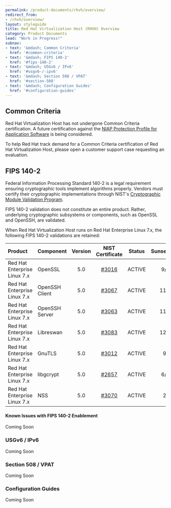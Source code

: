 ```yaml
---
permalink: /product-documents/rhvh/overview/
redirect_from:
- /rhvh/overview/
layout: styleguide
title: Red Hat Virtualization Host (RHVH) Overview
category: Product Documents
lead: "Work in Progress!"
subnav:
- text: '&mdash; Common Criteria'
  href: '#common-criteria'
- text: '&mdash; FIPS 140-2'
  href: '#fips-140-2'
- text: '&mdash; USGv6 / IPv6'
  href: '#usgv6-/-ipv6'
- text: '&mdash; Section 508 / VPAT'
  href: '#section-508'
- text: '&mdash; Configuration Guides'
  href: '#configuration-guides'
---
```



## Common Criteria
Red Hat Virtualization Host has not undergone Common Criteria certification. A future certification
against the [NIAP Protection Profile for Application Software](https://www.niap-ccevs.org/Profile/Info.cfm?PPID=394&id=394) is being considered.

To help Red Hat track demand for a Common Criteria certification of Red Hat Virtualization Host, please open a
customer support case requesting an evaluation.

## FIPS 140-2
Federal Information Processing Standard 140-2 is a legal requirement ensuring cryptographic tools implement algorithms properly. Vendors must certify their cryptographic implementations through NIST's [Cryptographic Module Validation Program](https://csrc.nist.gov/Projects/Cryptographic-Module-Validation-Program).

FIPS 140-2 validation does not constitute an entire product. Rather, underlying cryptographic
subsystems or components, such as OpenSSL and OpenSSH, are validated.

When Red Hat Virtualization Host runs on Red Hat Enterprise Linux 7.x, the following FIPS 140-2 validations
are retained:

| Product | Component | Version | NIST Certificate | Status | Sunset/Expiration? |
|:--------|:----------|:-------:|:----------------:|:------:|:------------------:|
| Red Hat Enterprise Linux 7.x | OpenSSL | 5.0 | [#3016](https://csrc.nist.gov/Projects/Cryptographic-Module-Validation-Program/Certificate/3016) | <span class="usa-label-big">ACTIVE</span> | 9/14/2022 |
| Red Hat Enterprise Linux 7.x | OpenSSH Client | 5.0 | [#3067](https://csrc.nist.gov/Projects/Cryptographic-Module-Validation-Program/Certificate/3067) | <span class="usa-label-big">ACTIVE</span> | 11/26/2022 |
| Red Hat Enterprise Linux 7.x | OpenSSH Server | 5.0 | [#3063](https://csrc.nist.gov/Projects/Cryptographic-Module-Validation-Program/Certificate/3063) | <span class="usa-label-big">ACTIVE</span> | 11/13/2022 |
| Red Hat Enterprise Linux 7.x | Libreswan | 5.0 | [#3083](https://csrc.nist.gov/Projects/Cryptographic-Module-Validation-Program/Certificate/3083) | <span class="usa-label-big">ACTIVE</span> | 12/18/2022 |
| Red Hat Enterprise Linux 7.x | GnuTLS | 5.0 | [#3012](https://csrc.nist.gov/Projects/Cryptographic-Module-Validation-Program/Certificate/3012) | <span class="usa-label-big">ACTIVE</span> | 9/7/2022 |
| Red Hat Enterprise Linux 7.x | libgcrypt | 5.0 | [#2657](https://csrc.nist.gov/Projects/Cryptographic-Module-Validation-Program/Certificate/2657) | <span class="usa-label-big">ACTIVE</span> | 6/12/2021 |
| Red Hat Enterprise Linux 7.x | NSS | 5.0 | [#3070](https://csrc.nist.gov/Projects/Cryptographic-Module-Validation-Program/Certificate/3070) | <span class="usa-label-big">ACTIVE</span> | 2/7/2023 |

#### Known Issues with FIPS 140-2 Enablement
Coming Soon

### USGv6 / IPv6
Coming Soon

### Section 508 / VPAT
Coming Soon

### Configuration Guides
Coming Soon